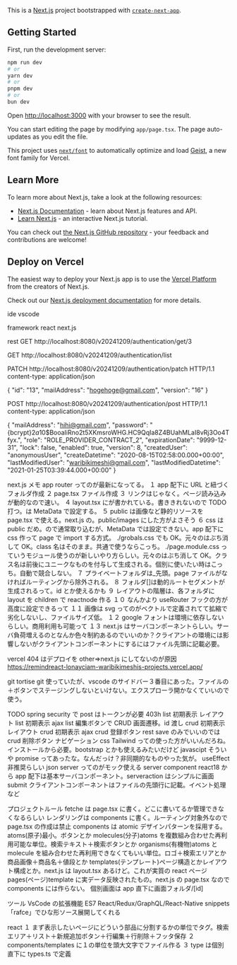 This is a [Next.js](https://nextjs.org) project bootstrapped with [`create-next-app`](https://nextjs.org/docs/app/api-reference/cli/create-next-app).

## Getting Started

First, run the development server:

```bash
npm run dev
# or
yarn dev
# or
pnpm dev
# or
bun dev
```

Open [http://localhost:3000](http://localhost:3000) with your browser to see the result.

You can start editing the page by modifying `app/page.tsx`. The page auto-updates as you edit the file.

This project uses [`next/font`](https://nextjs.org/docs/app/building-your-application/optimizing/fonts) to automatically optimize and load [Geist](https://vercel.com/font), a new font family for Vercel.

## Learn More

To learn more about Next.js, take a look at the following resources:

- [Next.js Documentation](https://nextjs.org/docs) - learn about Next.js features and API.
- [Learn Next.js](https://nextjs.org/learn) - an interactive Next.js tutorial.

You can check out [the Next.js GitHub repository](https://github.com/vercel/next.js) - your feedback and contributions are welcome!

## Deploy on Vercel

The easiest way to deploy your Next.js app is to use the [Vercel Platform](https://vercel.com/new?utm_medium=default-template&filter=next.js&utm_source=create-next-app&utm_campaign=create-next-app-readme) from the creators of Next.js.

Check out our [Next.js deployment documentation](https://nextjs.org/docs/app/building-your-application/deploying) for more details.

ide
vscode

framework
react
next.js

rest
GET http://localhost:8080/v20241209/authentication/get/3

GET http://localhost:8080/v20241209/authentication/list

PATCH http://localhost:8080/v20241209/authentication/patch HTTP/1.1
content-type: application/json

{
"id": "13",
"mailAddress": "hogehoge@gmail.com",
"version": "16"
}

POST http://localhost:8080/v20241209/authentication/post HTTP/1.1
content-type: application/json

{
"mailAddress": "hihi@gmail.com",
"password": "{bcrypt}$2a$10$BooaIiRno2t5XKmsroWHG.HC9QqIa8Z4BUahMLaI8vRj3Oo4Tfyx.",
"role": "ROLE_PROVIDER_CONTRACT_2",
"expirationDate": "9999-12-31",
"lock": false,
"enabled": true,
"version": 8,
"createdUser": "anonymousUser",
"createDatetime": "2020-08-15T02:58:00.000+00:00",
"lastModifiedUser": "waribikimeshi@gmail.com",
"lastModifiedDatetime": "2021-01-25T03:39:44.000+00:00"
}

next.js メモ
app router ってのが最新になってる。
１ app 配下に URL と紐づくフォルダ作成
２ page.tsx ファイル作成
３ リンクは<a>じゃなく<Link>。ページ読み込みが動的なので速い。
４ layout.tsx に<body>が書かれている。<html lang="ja">書ききれないので TODO 打つ。<HEAD>は MetaData で設定する。
５ public は画像など静的リソースを page.tsx で使える。next.js の<Image>。public/images にした方がよさそう
６ css は public だめ。<HEAD>の<link>で通常取り込むが、MetaData では設定できない。app 配下に css 作って page で import する方式。
./grobals.css でも OK。元々のはぶち消して OK。class 名はそのまま。共通で使うならこっち。
./page.module.css っていうモジュール使うのが新しいやり方らしい。元々のはぶち消して OK。クラス名は前後にユニークなものを付与して生成される。個別に使いたい時はこっち。自動で競合しない。
７ プライベートフォルダは\_先頭。page ファイルがなければルーティングから除外される。
８ フォルダ[]は動的ルートセグメントが生成されるって。id とか使えるかも
９ レイアウトの階層は、各フォルダに layout を children で reactnode 作る
１０ なんか<Link>より useRouter フックの方が高度に設定できるって
１１ 画像は svg ってのがベクトルで定義されてて拡縮で劣化しないし、ファイルサイズ低。
１２ google フォントは環境に依存しないらしい。商用利用も可能って
１３ next.js はサーバコンポーネントらしい。サーバ負荷増えるのとなんか色々制約あるのでいいのか？クライアントの環境には影響しないがクライアントコンポーネントにするにはファイル先頭に記載必要。

vercel
404 はデプロイを other⇒next.js にしてないのが原因
https://remindreact-lonayciam-waribikimeshis-projects.vercel.app/

git
tortise git 使っていたが、vscode のサイドバー３番目にあった。ファイルの＋ボタンでステージングしないといけない。エクスプローラ開かなくていいので使う。

TODO
spring security で post はトークンが必要 403h
list 初期表示 レイアウト
list 初期表示 ajax
list 編集ボタンで CRUD 画面遷移。id 渡し
crud 初期表示 レイアウト
crud 初期表示 ajax
crud 登録ボタン
rest save のみでいいのでは
crud 削除ボタン
ナビゲーション
css Tailwind っての使った方がいいんだろね。インストールから必要。bootstrap とかも使えるみたいだけど
javascipt そういや promise ってあったな。なんだっけ？非同期的なものやった気が。
useEffect 非推奨らしい
json server ってのがモック使える
server component react18 から app 配下は基本サーバコンポーネント。serveraction はシンプルに画面 submit
クライアントコンポーネントはファイルの先頭行に記載。イベント処理など

プロジェクトルール
fetche は page.tsx に書く。どこに書いてるか管理できなくなるらしい
レンダリングは components に書く。ルーティング対象外なので page.tsx の作成は禁止
components は atomic デザインパターンを採用する。
atoms(原子)最小。ボタンとか
molecules(分子)atoms を複数組み合わせた再利用可能な単位。検索テキスト＋検索ボタンとか
organisms(有機物)atoms と molecule を組み合わせた再利用できなくてもいい単位。ロゴ＋検索エリアとか商品画像＋商品名＋値段とか
templates(テンプレート)ページ構造とかレイアウト構成とか。next.js は layout.tsx あるけど。これが実質の react ページ
pages(ページ)template に実データ反映されたもの。next.js の page.tsx なので components には作らない。
個別画面は app 直下に画面フォルダ/[id]

ツール
VsCode の拡張機能 ES7 React/Redux/GraphQL/React-Native snippets 「rafce」でひな形ソース展開してくれる

react
１ まず表示したいページにどういう部品に分割するかの単位でタグ。検索エリア＋リスト＋新規追加ボタン＋行編集＋行削除＋フッタ保存
２ components/templates に１の単位を頭大文字でファイル作る
３ type は個別直下に types.ts で定義

